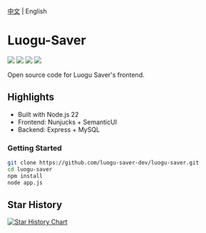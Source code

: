 [中文](README.md) | English

# Luogu-Saver

![](https://img.shields.io/badge/node-v22.18.0-brightgreen)
![](https://img.shields.io/github/last-commit/luogu-saver-dev/luogu-saver)
![](https://www.codefactor.io/repository/github/luogu-saver-dev/luogu-saver/badge)
![](https://img.shields.io/github/license/luogu-saver-dev/luogu-saver)

Open source code for Luogu Saver's frontend.

## Highlights

- Built with Node.js 22
- Frontend: Nunjucks + SemanticUI
- Backend: Express + MySQL

### Getting Started

```bash
git clone https://github.com/luogu-saver-dev/luogu-saver.git
cd luogu-saver
npm install
node app.js
```

## Star History

[![Star History Chart](https://api.star-history.com/svg?repos=luogu-saver-dev/luogu-saver&type=Date)](https://star-history.com/#luogu-saver-dev/luogu-saver&Date)

